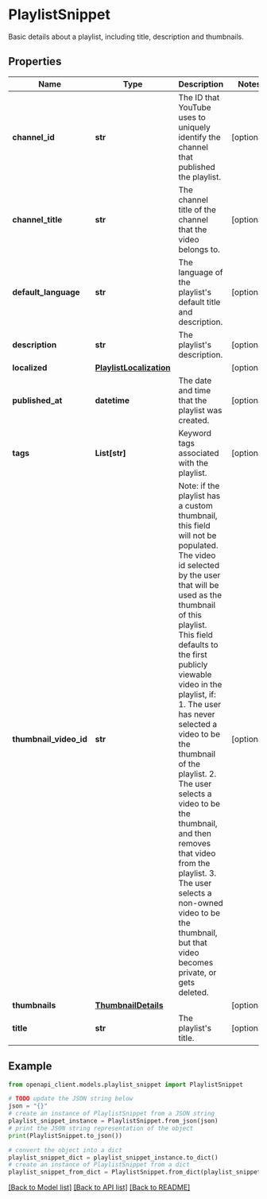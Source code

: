 # PlaylistSnippet

Basic details about a playlist, including title, description and thumbnails.

## Properties

Name | Type | Description | Notes
------------ | ------------- | ------------- | -------------
**channel_id** | **str** | The ID that YouTube uses to uniquely identify the channel that published the playlist. | [optional] 
**channel_title** | **str** | The channel title of the channel that the video belongs to. | [optional] 
**default_language** | **str** | The language of the playlist&#39;s default title and description. | [optional] 
**description** | **str** | The playlist&#39;s description. | [optional] 
**localized** | [**PlaylistLocalization**](PlaylistLocalization.md) |  | [optional] 
**published_at** | **datetime** | The date and time that the playlist was created. | [optional] 
**tags** | **List[str]** | Keyword tags associated with the playlist. | [optional] 
**thumbnail_video_id** | **str** | Note: if the playlist has a custom thumbnail, this field will not be populated. The video id selected by the user that will be used as the thumbnail of this playlist. This field defaults to the first publicly viewable video in the playlist, if: 1. The user has never selected a video to be the thumbnail of the playlist. 2. The user selects a video to be the thumbnail, and then removes that video from the playlist. 3. The user selects a non-owned video to be the thumbnail, but that video becomes private, or gets deleted. | [optional] 
**thumbnails** | [**ThumbnailDetails**](ThumbnailDetails.md) |  | [optional] 
**title** | **str** | The playlist&#39;s title. | [optional] 

## Example

```python
from openapi_client.models.playlist_snippet import PlaylistSnippet

# TODO update the JSON string below
json = "{}"
# create an instance of PlaylistSnippet from a JSON string
playlist_snippet_instance = PlaylistSnippet.from_json(json)
# print the JSON string representation of the object
print(PlaylistSnippet.to_json())

# convert the object into a dict
playlist_snippet_dict = playlist_snippet_instance.to_dict()
# create an instance of PlaylistSnippet from a dict
playlist_snippet_from_dict = PlaylistSnippet.from_dict(playlist_snippet_dict)
```
[[Back to Model list]](../README.md#documentation-for-models) [[Back to API list]](../README.md#documentation-for-api-endpoints) [[Back to README]](../README.md)


